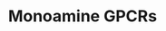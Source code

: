 ---
annotations:
- type: Pathway Ontology
  value: G protein mediated signaling pathway
authors:
- Nsalomonis
- MaintBot
- J.S.Fong
- Applecool
- Sravanthisinha
- Egonw
- Ddigles
- Mkutmon
- Khanspers
description: 'G protein–coupled receptors (GPCRs) which are also known as seven-(pass)-transmembrane
  domain receptors, 7TM receptors, heptahelical receptors, serpentine receptor, and
  G protein–linked receptors (GPLR), constitute a large protein family of receptors
  that detect molecules outside the cell and activate internal signal transduction
  pathways and, ultimately, cellular responses. Coupling with G proteins, they are
  called seven-transmembrane receptors because they pass through the cell membrane
  seven times. Source: [https://en.wikipedia.org/wiki/G_protein–coupled_receptor Wikipedia]   Monoamine
  GPCRs are Rhodopsin-like GPCRs that bind to monoamine neurotransmitters. [https://en.wikipedia.org/wiki/Monoamine_neurotransmitter
  Monoamine neurotransmitters]'
last-edited: 2019-09-17
organisms:
- Mus musculus
redirect_from:
- /index.php/Pathway:WP570
- /instance/WP570
schema-jsonld:
- '@context': https://schema.org/
  '@id': https://wikipathways.github.io/pathways/WP570.html
  '@type': Dataset
  creator:
    '@type': Organization
    name: WikiPathways
  description: 'G protein–coupled receptors (GPCRs) which are also known as seven-(pass)-transmembrane
    domain receptors, 7TM receptors, heptahelical receptors, serpentine receptor,
    and G protein–linked receptors (GPLR), constitute a large protein family of receptors
    that detect molecules outside the cell and activate internal signal transduction
    pathways and, ultimately, cellular responses. Coupling with G proteins, they are
    called seven-transmembrane receptors because they pass through the cell membrane
    seven times. Source: [https://en.wikipedia.org/wiki/G_protein–coupled_receptor
    Wikipedia]   Monoamine GPCRs are Rhodopsin-like GPCRs that bind to monoamine neurotransmitters.
    [https://en.wikipedia.org/wiki/Monoamine_neurotransmitter Monoamine neurotransmitters]'
  keywords:
  - Serotonin
  - Epinephrine
  - Histamine
  - Drd5
  - Adra2c
  - Adra1a
  - Htr1d
  - Adra1d
  - Htr5b
  - Htr1a
  - Drd1a
  - Adra2b
  - Htr4
  - Htr2b
  - Adrb3
  - Hrh1
  - Chrm5
  - Drd3
  - Drd2
  - Htr2c
  - Htr5a
  - Htr1f
  - Dopamine
  - Chrm2
  - Norepinephrine
  - Muscarine
  - Drd4
  - Htr7
  - Chrm4
  - Adrb2
  - Adra2a
  - Htr2a
  - 'Acetylcholine '
  - Chrm3
  - Adrb1
  - Chrm1
  - Hrh2
  - Htr1b
  - Adra1b
  - Htr6
  license: CC0
  name: Monoamine GPCRs
seo: CreativeWork
title: Monoamine GPCRs
wpid: WP570
---